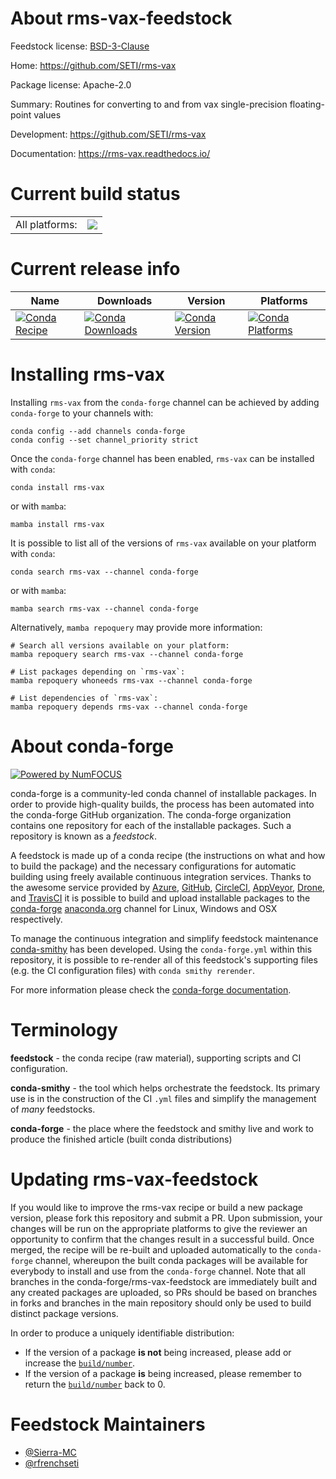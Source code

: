 About rms-vax-feedstock
=======================

Feedstock license: [BSD-3-Clause](https://github.com/conda-forge/rms-vax-feedstock/blob/main/LICENSE.txt)

Home: https://github.com/SETI/rms-vax

Package license: Apache-2.0

Summary: Routines for converting to and from vax single-precision floating-point values

Development: https://github.com/SETI/rms-vax

Documentation: https://rms-vax.readthedocs.io/

Current build status
====================


<table><tr><td>All platforms:</td>
    <td>
      <a href="https://dev.azure.com/conda-forge/feedstock-builds/_build/latest?definitionId=23531&branchName=main">
        <img src="https://dev.azure.com/conda-forge/feedstock-builds/_apis/build/status/rms-vax-feedstock?branchName=main">
      </a>
    </td>
  </tr>
</table>

Current release info
====================

| Name | Downloads | Version | Platforms |
| --- | --- | --- | --- |
| [![Conda Recipe](https://img.shields.io/badge/recipe-rms--vax-green.svg)](https://anaconda.org/conda-forge/rms-vax) | [![Conda Downloads](https://img.shields.io/conda/dn/conda-forge/rms-vax.svg)](https://anaconda.org/conda-forge/rms-vax) | [![Conda Version](https://img.shields.io/conda/vn/conda-forge/rms-vax.svg)](https://anaconda.org/conda-forge/rms-vax) | [![Conda Platforms](https://img.shields.io/conda/pn/conda-forge/rms-vax.svg)](https://anaconda.org/conda-forge/rms-vax) |

Installing rms-vax
==================

Installing `rms-vax` from the `conda-forge` channel can be achieved by adding `conda-forge` to your channels with:

```
conda config --add channels conda-forge
conda config --set channel_priority strict
```

Once the `conda-forge` channel has been enabled, `rms-vax` can be installed with `conda`:

```
conda install rms-vax
```

or with `mamba`:

```
mamba install rms-vax
```

It is possible to list all of the versions of `rms-vax` available on your platform with `conda`:

```
conda search rms-vax --channel conda-forge
```

or with `mamba`:

```
mamba search rms-vax --channel conda-forge
```

Alternatively, `mamba repoquery` may provide more information:

```
# Search all versions available on your platform:
mamba repoquery search rms-vax --channel conda-forge

# List packages depending on `rms-vax`:
mamba repoquery whoneeds rms-vax --channel conda-forge

# List dependencies of `rms-vax`:
mamba repoquery depends rms-vax --channel conda-forge
```


About conda-forge
=================

[![Powered by
NumFOCUS](https://img.shields.io/badge/powered%20by-NumFOCUS-orange.svg?style=flat&colorA=E1523D&colorB=007D8A)](https://numfocus.org)

conda-forge is a community-led conda channel of installable packages.
In order to provide high-quality builds, the process has been automated into the
conda-forge GitHub organization. The conda-forge organization contains one repository
for each of the installable packages. Such a repository is known as a *feedstock*.

A feedstock is made up of a conda recipe (the instructions on what and how to build
the package) and the necessary configurations for automatic building using freely
available continuous integration services. Thanks to the awesome service provided by
[Azure](https://azure.microsoft.com/en-us/services/devops/), [GitHub](https://github.com/),
[CircleCI](https://circleci.com/), [AppVeyor](https://www.appveyor.com/),
[Drone](https://cloud.drone.io/welcome), and [TravisCI](https://travis-ci.com/)
it is possible to build and upload installable packages to the
[conda-forge](https://anaconda.org/conda-forge) [anaconda.org](https://anaconda.org/)
channel for Linux, Windows and OSX respectively.

To manage the continuous integration and simplify feedstock maintenance
[conda-smithy](https://github.com/conda-forge/conda-smithy) has been developed.
Using the ``conda-forge.yml`` within this repository, it is possible to re-render all of
this feedstock's supporting files (e.g. the CI configuration files) with ``conda smithy rerender``.

For more information please check the [conda-forge documentation](https://conda-forge.org/docs/).

Terminology
===========

**feedstock** - the conda recipe (raw material), supporting scripts and CI configuration.

**conda-smithy** - the tool which helps orchestrate the feedstock.
                   Its primary use is in the construction of the CI ``.yml`` files
                   and simplify the management of *many* feedstocks.

**conda-forge** - the place where the feedstock and smithy live and work to
                  produce the finished article (built conda distributions)


Updating rms-vax-feedstock
==========================

If you would like to improve the rms-vax recipe or build a new
package version, please fork this repository and submit a PR. Upon submission,
your changes will be run on the appropriate platforms to give the reviewer an
opportunity to confirm that the changes result in a successful build. Once
merged, the recipe will be re-built and uploaded automatically to the
`conda-forge` channel, whereupon the built conda packages will be available for
everybody to install and use from the `conda-forge` channel.
Note that all branches in the conda-forge/rms-vax-feedstock are
immediately built and any created packages are uploaded, so PRs should be based
on branches in forks and branches in the main repository should only be used to
build distinct package versions.

In order to produce a uniquely identifiable distribution:
 * If the version of a package **is not** being increased, please add or increase
   the [``build/number``](https://docs.conda.io/projects/conda-build/en/latest/resources/define-metadata.html#build-number-and-string).
 * If the version of a package **is** being increased, please remember to return
   the [``build/number``](https://docs.conda.io/projects/conda-build/en/latest/resources/define-metadata.html#build-number-and-string)
   back to 0.

Feedstock Maintainers
=====================

* [@Sierra-MC](https://github.com/Sierra-MC/)
* [@rfrenchseti](https://github.com/rfrenchseti/)

